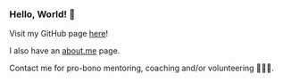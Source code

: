 ### Hello, World! 👋

Visit my GitHub page <a href="https://ab9-er.github.io/">here</a>! 

I also have an <a href="https://about.me/abhinavchadha">about.me</a> page.

Contact me for pro-bono mentoring, coaching and/or volunteering 🦸🏼‍♂️.

<!--
**ab9-er/ab9-er** is a ✨ _special_ ✨ repository because its `README.md` (this file) appears on your GitHub profile.

Here are some ideas to get you started:

- 🔭 I’m currently working on ...
- 🌱 I’m currently learning ...
- 👯 I’m looking to collaborate on ...
- 🤔 I’m looking for help with ...
- 💬 Ask me about ...
- 📫 How to reach me: ...
- 😄 Pronouns: ...
- ⚡ Fun fact: ...
-->

